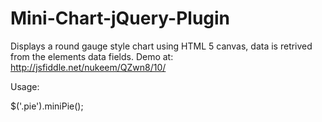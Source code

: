 Mini-Chart-jQuery-Plugin
========================

Displays a round gauge style chart using HTML 5 canvas, data is retrived from the elements data fields. Demo at: http://jsfiddle.net/nukeem/QZwn8/10/

Usage: 

<div class="pie" data-actual="1" data-total="2000" data-caption="Tester in Test"></div>

$('.pie').miniPie();


